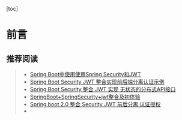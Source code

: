 [toc]





# 前言



## 推荐阅读

> - [Spring Boot中使用使用Spring Security和JWT](https://www.cnblogs.com/hackyo/p/8004928.html)
> - [Spring Boot Security JWT 整合实现前后端分离认证示例](https://www.cnblogs.com/fishpro/p/spring-boot-study-securing-jwt.html)
> - [Spring Boot Security 整合 JWT 实现 无状态的分布式API接口](https://juejin.im/post/5ca162b36fb9a05e181de126)
> - [SpringBoot+SpringSecurity+jwt整合及初体验](https://www.cnblogs.com/pjjlt/p/10960690.html)
> - [Spring boot 2.0 整合 Security JWT 前后分离 认证授权](https://www.jianshu.com/p/ca4cebefd1cc)
> - 